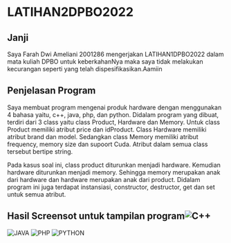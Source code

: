 # LATIHAN2DPBO2022

## Janji
Saya Farah Dwi Ameliani 2001286 mengerjakan LATIHAN1DPBO2022 dalam mata kuliah DPBO untuk keberkahanNya maka saya tidak melakukan kecurangan seperti yang telah dispesifikasikan.Aamiin

## Penjelasan Program
Saya membuat program mengenai produk hardware dengan menggunakan 4 bahasa yaitu, c++, java, php, dan python. Didalam program yang dibuat, terdiri dari 3 class yaitu class Product, Hardware dan Memory.
Untuk class Product memiliki atribut price dan idProduct. Class Hardware memiliki atribut brand dan model. Sedangkan class Memory memiliki atribut frequency, memory size dan supoort Cuda. Atribut dalam semua class tersebut bertipe string.

Pada kasus soal ini, class product diturunkan menjadi hardware. Kemudian hardware diturunkan menjadi memory. Sehingga memory merupakan anak dari hardware dan hardware merupakan anak dari product. Didalam program ini juga terdapat instansiasi, constructor, destructor, get dan set untuk semua atribut.


## Hasil Screensot untuk tampilan program![C++](https://user-images.githubusercontent.com/99456071/154840244-45c705f3-e2df-428e-9137-a455d59d7659.jpeg)
![JAVA](https://user-images.githubusercontent.com/99456071/154840250-e0819bc8-f86e-4be3-a111-31dc4b9cb592.jpeg)
![PHP](https://user-images.githubusercontent.com/99456071/154840255-dc8135e8-a6bd-4039-a03a-a6cde7445159.jpeg)
![PYTHON](https://user-images.githubusercontent.com/99456071/154840260-6cda062d-9c7f-419c-a174-8a32ee7f2cfc.jpeg)
